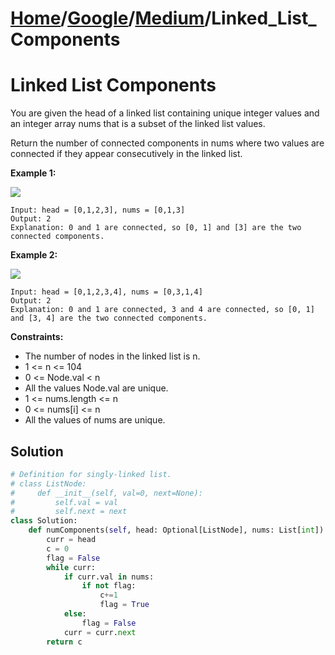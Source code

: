# [Home](./../..)/[Google](./..)/[Medium](./)/Linked_List_Components
<h1>Linked List Components</h1>

<p>
You are given the head of a linked list containing unique integer values and an integer array nums that is a subset of the linked list values.
</p>
<p>
Return the number of connected components in nums where two values are connected if they appear consecutively in the linked list.
</p>

<b>Example 1:</b>

<img src="https://assets.leetcode.com/uploads/2021/07/22/lc-linkedlistcom1.jpg">

    Input: head = [0,1,2,3], nums = [0,1,3]
    Output: 2
    Explanation: 0 and 1 are connected, so [0, 1] and [3] are the two connected components.

<b>Example 2:</b>

<img src="https://assets.leetcode.com/uploads/2021/07/22/lc-linkedlistcom2.jpg">

    Input: head = [0,1,2,3,4], nums = [0,3,1,4]
    Output: 2
    Explanation: 0 and 1 are connected, 3 and 4 are connected, so [0, 1] and [3, 4] are the two connected components.

<b>Constraints:</b>

- The number of nodes in the linked list is n.
- 1 <= n <= 104
- 0 <= Node.val < n
- All the values Node.val are unique.
- 1 <= nums.length <= n
- 0 <= nums[i] <= n
- All the values of nums are unique.
<h2>Solution</h2>

```python
# Definition for singly-linked list.
# class ListNode:
#     def __init__(self, val=0, next=None):
#         self.val = val
#         self.next = next
class Solution:
    def numComponents(self, head: Optional[ListNode], nums: List[int]) -> int:
        curr = head
        c = 0
        flag = False
        while curr:
            if curr.val in nums:
                if not flag:
                    c+=1
                    flag = True
            else:
                flag = False
            curr = curr.next
        return c
```

